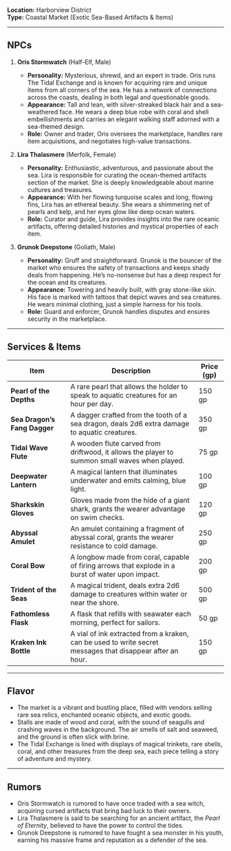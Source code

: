 **Location:** Harborview District  
**Type:** Coastal Market (Exotic Sea-Based Artifacts & Items)

---

## NPCs

1. **Oris Stormwatch** (Half-Elf, Male)
    
    - **Personality:** Mysterious, shrewd, and an expert in trade. Oris runs The Tidal Exchange and is known for acquiring rare and unique items from all corners of the sea. He has a network of connections across the coasts, dealing in both legal and questionable goods.
    - **Appearance:** Tall and lean, with silver-streaked black hair and a sea-weathered face. He wears a deep blue robe with coral and shell embellishments and carries an elegant walking staff adorned with a sea-themed design.
    - **Role:** Owner and trader, Oris oversees the marketplace, handles rare item acquisitions, and negotiates high-value transactions.
2. **Lira Thalasmere** (Merfolk, Female)
    
    - **Personality:** Enthusiastic, adventurous, and passionate about the sea. Lira is responsible for curating the ocean-themed artifacts section of the market. She is deeply knowledgeable about marine cultures and treasures.
    - **Appearance:** With her flowing turquoise scales and long, flowing fins, Lira has an ethereal beauty. She wears a shimmering net of pearls and kelp, and her eyes glow like deep ocean waters.
    - **Role:** Curator and guide, Lira provides insights into the rare oceanic artifacts, offering detailed histories and mystical properties of each item.
3. **Grunok Deepstone** (Goliath, Male)
    
    - **Personality:** Gruff and straightforward. Grunok is the bouncer of the market who ensures the safety of transactions and keeps shady deals from happening. He’s no-nonsense but has a deep respect for the ocean and its creatures.
    - **Appearance:** Towering and heavily built, with gray stone-like skin. His face is marked with tattoos that depict waves and sea creatures. He wears minimal clothing, just a simple harness for his tools.
    - **Role:** Guard and enforcer, Grunok handles disputes and ensures security in the marketplace.

---

## Services & Items

|Item|Description|Price (gp)|
|---|---|---|
|**Pearl of the Depths**|A rare pearl that allows the holder to speak to aquatic creatures for an hour per day.|150 gp|
|**Sea Dragon’s Fang Dagger**|A dagger crafted from the tooth of a sea dragon, deals 2d6 extra damage to aquatic creatures.|350 gp|
|**Tidal Wave Flute**|A wooden flute carved from driftwood, it allows the player to summon small waves when played.|75 gp|
|**Deepwater Lantern**|A magical lantern that illuminates underwater and emits calming, blue light.|100 gp|
|**Sharkskin Gloves**|Gloves made from the hide of a giant shark, grants the wearer advantage on swim checks.|120 gp|
|**Abyssal Amulet**|An amulet containing a fragment of abyssal coral, grants the wearer resistance to cold damage.|250 gp|
|**Coral Bow**|A longbow made from coral, capable of firing arrows that explode in a burst of water upon impact.|200 gp|
|**Trident of the Seas**|A magical trident, deals extra 2d6 damage to creatures within water or near the shore.|500 gp|
|**Fathomless Flask**|A flask that refills with seawater each morning, perfect for sailors.|50 gp|
|**Kraken Ink Bottle**|A vial of ink extracted from a kraken, can be used to write secret messages that disappear after an hour.|150 gp|

---

## Flavor

- The market is a vibrant and bustling place, filled with vendors selling rare sea relics, enchanted oceanic objects, and exotic goods.
- Stalls are made of wood and coral, with the sound of seagulls and crashing waves in the background. The air smells of salt and seaweed, and the ground is often slick with brine.
- The Tidal Exchange is lined with displays of magical trinkets, rare shells, coral, and other treasures from the deep sea, each piece telling a story of adventure and mystery.

---

## Rumors

- Oris Stormwatch is rumored to have once traded with a sea witch, acquiring cursed artifacts that bring bad luck to their owners.
- Lira Thalasmere is said to be searching for an ancient artifact, the _Pearl of Eternity_, believed to have the power to control the tides.
- Grunok Deepstone is rumored to have fought a sea monster in his youth, earning his massive frame and reputation as a defender of the sea.